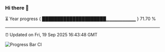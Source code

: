### Hi there 👋

⏳ Year progress { █████████████████████▁▁▁▁▁▁▁▁▁ } 71.70 %

---

⏰ Updated on Fri, 19 Sep 2025 16:43:48 GMT

![Progress Bar CI](https://github.com/IshwaranRudhara/GIT-ACTION/workflows/Progress%20Bar%20CI/badge.svg)
